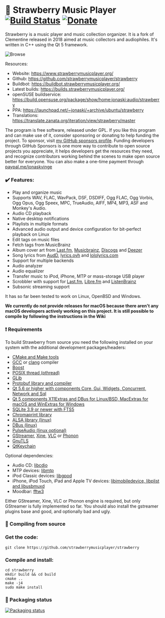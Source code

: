 :strawberry: Strawberry Music Player [![Build Status](https://github.com/strawberrymusicplayer/strawberry/workflows/C/C++%20CI/badge.svg)](https://github.com/strawberrymusicplayer/strawberry/actions)
[![Donate](https://img.shields.io/badge/Donate-PayPal-green.svg)](https://paypal.me/jonaskvinge)
=======================

Strawberry is a music player and music collection organizer. It is a fork of Clementine released in 2018 aimed at music collectors and audiophiles. It's written in C++ using the Qt 5 framework.

![Browse](https://www.strawberrymusicplayer.org/pictures/screenshot-002-large.png)

Resources:

  * Website: https://www.strawberrymusicplayer.org/
  * Github: https://github.com/strawberrymusicplayer/strawberry
  * Buildbot: https://buildbot.strawberrymusicplayer.org/
  * Latest builds: https://builds.strawberrymusicplayer.org/
  * openSUSE buildservice: https://build.opensuse.org/package/show/home:jonaski:audio/strawberry
  * PPA: https://launchpad.net/~jonaski/+archive/ubuntu/strawberry
  * Translations: https://translate.zanata.org/iteration/view/strawberry/master

The program is free software, released under GPL. If you like this program and can make use of it, consider sponsoring or donating to help funding the project.
To sponsor, visit [my GitHub sponsors profile](https://github.com/sponsors/jonaski).
Funding developers through GitHub Sponsors is one more way to contribute to open source projects you appreciate, it helps developers get the resources they need, and recognize contributors working behind the scenes to make open source better for everyone.
You can also make a one-time payment through [paypal.me/jonaskvinge](https://paypal.me/jonaskvinge)

### :heavy_check_mark: Features:

  * Play and organize music
  * Supports WAV, FLAC, WavPack, DSF, DSDIFF, Ogg FLAC, Ogg Vorbis, Ogg Opus, Ogg Speex, MPC, TrueAudio, AIFF, MP4, MP3, ASF and Monkey's Audio.
  * Audio CD playback
  * Native desktop notifications
  * Playlists in multiple formats
  * Advanced audio output and device configuration for bit-perfect playback on Linux
  * Edit tags on music files
  * Fetch tags from MusicBrainz
  * Album cover art from [Last.fm](https://www.last.fm/), [Musicbrainz](https://musicbrainz.org/), [Discogs](https://www.discogs.com/) and [Deezer](https://www.deezer.com/)
  * Song lyrics from [AudD](https://audd.io/), [lyrics.ovh](https://lyrics.ovh/) and [lololyrics.com](https://www.lololyrics.com/)
  * Support for multiple backends
  * Audio analyzer
  * Audio equalizer
  * Transfer music to iPod, iPhone, MTP or mass-storage USB player
  * Scrobbler with support for [Last.fm](https://www.last.fm/), [Libre.fm](https://libre.fm/) and [ListenBrainz](https://listenbrainz.org/)
  * Subsonic streaming support


It has so far been tested to work on Linux, OpenBSD and Windows.

**We currently do not provide releases for macOS because there aren't any macOS developers actively working on this project. It is still possible to compile by following the instructions in the Wiki**

### :heavy_exclamation_mark: Requirements

To build Strawberry from source you need the following installed on your system with the additional development packages/headers:

* [CMake and Make tools](https://cmake.org/)
* [GCC](https://gcc.gnu.org/) or [clang](https://clang.llvm.org/) compiler
* [Boost](https://www.boost.org/)
* [POSIX thread (pthread)](http://www.yolinux.com/TUTORIALS/LinuxTutorialPosixThreads.html)
* [GLib](https://developer.gnome.org/glib/)
* [Protobuf library and compiler](https://developers.google.com/protocol-buffers/)
* [Qt 5.6 or higher with components Core, Gui, Widgets, Concurrent, Network and Sql](https://www.qt.io/)
* [Qt 5 components X11Extras and DBus for Linux/BSD, MacExtras for macOS and WinExtras for Windows](https://www.qt.io/)
* [SQLite 3.9 or newer with FTS5](https://www.sqlite.org)
* [Chromaprint library](https://acoustid.org/chromaprint)
* [ALSA library (linux)](https://www.alsa-project.org/)
* [DBus (linux)](https://www.freedesktop.org/wiki/Software/dbus/)
* [PulseAudio (linux optional)](https://www.freedesktop.org/wiki/Software/PulseAudio/?)
* [GStreamer](https://gstreamer.freedesktop.org/), [Xine](https://www.xine-project.org), [VLC](https://www.videolan.org) or [Phonon](https://techbase.kde.org/Phonon)
* [GnuTLS](https://www.gnutls.org/)
* [QtKeychain](https://github.com/frankosterfeld/qtkeychain)

Optional dependencies:

* Audio CD: [libcdio](https://www.gnu.org/software/libcdio/)
* MTP devices: [libmtp](http://libmtp.sourceforge.net/)
* iPod Classic devices: [libgpod](http://www.gtkpod.org/libgpod/)
* iPhone, iPod Touch, iPad and Apple TV devices: [libimobiledevice, libplist and libusbmuxd](https://www.libimobiledevice.org/)
* Moodbar: [fftw3](http://www.fftw.org/)

Either GStreamer, Xine, VLC or Phonon engine is required, but only GStreamer is fully implemented so far.
You should also install the gstreamer plugins base and good, and optionally bad and ugly.

### :wrench:	Compiling from source

### Get the code:

    git clone https://github.com/strawberrymusicplayer/strawberry

### Compile and install:

    cd strawberry
    mkdir build && cd build
    cmake ..
    make -j4
    sudo make install

### :penguin:	Packaging status

[![Packaging status](https://repology.org/badge/vertical-allrepos/strawberry.svg)](https://repology.org/metapackage/strawberry/versions)

